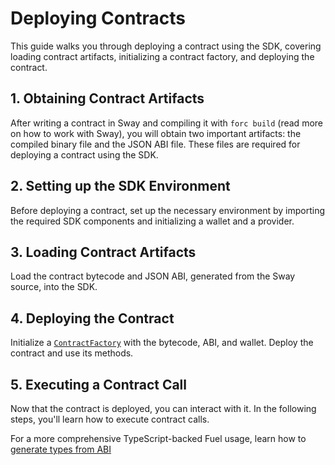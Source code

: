  <script setup>
  import { data } from '../../versions.data'
  const { forc } = data
  const indexUrl = `https://docs.fuel.network/docs/sway/introduction/`
  const jsonAbiUrl = `https://docs.fuel.network/docs/sway/introduction/sway_quickstart/`
</script>

# Deploying Contracts

This guide walks you through deploying a contract using the SDK, covering loading contract artifacts, initializing a contract factory, and deploying the contract.

## 1. Obtaining Contract Artifacts

After writing a contract in Sway and compiling it with `forc build` (<a :href="indexUrl" target="_blank" rel="noreferrer">read more</a> on how to work with Sway), you will obtain two important artifacts: the compiled binary file and the JSON ABI file. These files are required for deploying a contract using the SDK.

## 2. Setting up the SDK Environment

Before deploying a contract, set up the necessary environment by importing the required SDK components and initializing a wallet and a provider.

<!-- <<< ../../docs-snippets/src/guide/contracts/deploying-contracts.test.ts#contract-setup-1{ts:line-numbers} -->

## 3. Loading Contract Artifacts

Load the contract bytecode and JSON ABI, generated from the Sway source, into the SDK.

<!-- <<< ../../docs-snippets/src/guide/contracts/deploying-contracts.test.ts#contract-setup-2{ts:line-numbers} -->

## 4. Deploying the Contract

Initialize a [`ContractFactory`](../../api/Contract/ContractFactory.md) with the bytecode, ABI, and wallet. Deploy the contract and use its methods.

<!-- <<< ../../docs-snippets/src/guide/contracts/deploying-contracts.test.ts#contract-setup-3{ts:line-numbers} -->

## 5. Executing a Contract Call

Now that the contract is deployed, you can interact with it. In the following steps, you'll learn how to execute contract calls.

<!-- <<< ../../docs-snippets/src/guide/contracts/deploying-contracts.test.ts#contract-setup-4{ts:line-numbers} -->

For a more comprehensive TypeScript-backed Fuel usage, learn how to [generate types from ABI](../fuels-cli/generating-types.md)
